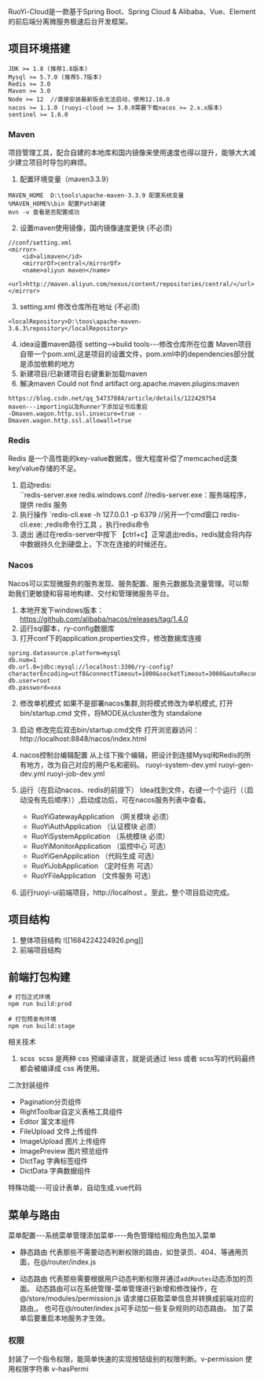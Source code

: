 RuoYi-Cloud是一款基于Spring Boot、Spring Cloud & Alibaba、Vue、Element的前后端分离微服务极速后台开发框架。
##  项目环境搭建

```
JDK >= 1.8 (推荐1.8版本)
Mysql >= 5.7.0 (推荐5.7版本)
Redis >= 3.0
Maven >= 3.0
Node >= 12  //直接安装最新版会无法启动，使用12.16.0
nacos >= 1.1.0 (ruoyi-cloud >= 3.0.0需要下载nacos >= 2.x.x版本)
sentinel >= 1.6.0
```

### Maven 
项目管理工具，配合自建的本地库和国内镜像来使用速度也得以提升，能够大大减少建立项目时导包的麻烦。

1. 配置环境变量（maven3.3.9）
```
MAVEN_HOME  D:\tools\apache-maven-3.3.9 配置系统变量
%MAVEN_HOME%\bin 配置Path新建 
mvn -v 查看是否配置成功
```

2. 设置maven使用镜像，国内镜像速度更快 (不必须)
```
//conf/setting.xml
<mirror>
    <id>alimaven</id>
    <mirrorOf>central</mirrorOf>
    <name>aliyun maven</name>
    <url>http://maven.aliyun.com/nexus/content/repositories/central/</url>
</mirror>
```

3. setting.xml 修改仓库所在地址 (不必须)
```text
<localRepository>D:\toos\apache-maven-3.6.3\repository</localRepository>
```

4. idea设置maven路径 setting-->bulid tools---修改仓库所在位置
	Maven项目自带一个pom.xml,这是项目的设置文件，pom.xml中的dependencies部分就是添加依赖的地方
5. 新建项目/已新建项目右键重新加载maven
6. 解决maven Could not find artifact org.apache.maven.plugins:maven
```
https://blog.csdn.net/qq_54737884/article/details/122429754
maven---importing以及Runner下添加证书后重启
-Dmaven.wagon.http.ssl.insecure=true -Dmaven.wagon.http.ssl.allowall=true
```

### Redis
Redis 是一个高性能的key-value数据库，很大程度补偿了memcached这类key/value存储的不足。
1. 启动redis:   
	``redis-server.exe redis.windows.conf   //redis-server.exe：服务端程序，提供 redis 服务
2. 执行操作
	`redis-cli.exe -h 127.0.0.1 -p 6379 //另开一个cmd窗口
	redis-cli.exe: ,redis命令行工具 ，执行redis命令
3. 退出
	通过在redis-server中按下 【ctrl+c】正常退出redis，redis就会将内存中数据持久化到硬盘上，下次在连接的时候还在。

### Nacos
Nacos可以实现微服务的服务发现、服务配置、服务元数据及流量管理。可以帮助我们更敏捷和容易地构建、交付和管理微服务平台。
1. 本地开发下windows版本：https://github.com/alibaba/nacos/releases/tag/1.4.0
2. 运行sql脚本，ry-config数据库
3. 打开conf下的application.properties文件，修改数据库连接
```
spring.datasource.platform=mysql
db.num=1
db.url.0=jdbc:mysql://localhost:3306/ry-config?characterEncoding=utf8&connectTimeout=1000&socketTimeout=3000&autoReconnect=true&useUnicode=true&useSSL=false&serverTimezone=UTC
db.user=root
db.password=xxx
```
2. 修改单机模式
	如果不是部署nacos集群,则将模式修改为单机模式, 打开bin/startup.cmd 文件，将MODE从cluster改为 standalone
3. 启动
	修改完后双击bin/startup.cmd文件
	打开浏览器访问：http://localhost:8848/nacos/index.html

4. nacos控制台编辑配置
	从上往下挨个编辑，把设计到连接Mysql和Redis的所有地方，改为自己对应的用户名和密码。
	ruoyi-system-dev.yml
	ruoyi-gen-dev.yml
	ruoyi-job-dev.yml


6. 运行（在启动nacos、redis的前提下）
	Idea找到文件，右键一个个运行（（启动没有先后顺序））,启动成功后，可在nacos服务列表中查看。
	-   RuoYiGatewayApplication （网关模块 必须）
	-   RuoYiAuthApplication （认证模块 必须）
	-   RuoYiSystemApplication （系统模块 必须）
	-   RuoYiMonitorApplication （监控中心 可选）
	-   RuoYiGenApplication （代码生成 可选）
	-   RuoYiJobApplication （定时任务 可选）
	-   RuoYFileApplication （文件服务 可选）
7. 运行ruoyi-ui前端项目，http://localhost 。至此，整个项目启动完成。

## 项目结构
1. 整体项目结构
![[1684224224926.png]]
2. 前端项目结构

## 前端打包构建
```
# 打包正式环境
npm run build:prod

# 打包预发布环境
npm run build:stage
```
相关技术
1.  scss ​
	scss​​​ 是两种 ​​css​​​ 预编译语言，就是说通过 ​​less​​​ 或者 ​​scss​​​ 写的代码最终都会被编译成 ​​css​​​ 再使用。


二次封装组件
- Pagination分页组件
- RightToolbar自定义表格工具组件
- Editor 富文本组件
- FileUpload 文件上传组件
- ImageUpload 图片上传组件
- ImagePreview 图片预览组件
- DictTag 字典标签组件
- DictData 字典数据组件



特殊功能---可设计表单，自动生成.vue代码

## 菜单与路由
菜单配置---系统菜单管理添加菜单----角色管理给相应角色加入菜单

- 静态路由
	代表那些不需要动态判断权限的路由，如登录页、404、等通用页面，在@/router/index.js

- 动态路由
	代表那些需要根据用户动态判断权限并通过`addRoutes`动态添加的页面。
	动态路由可以在系统管理-菜单管理进行新增和修改操作，在@/store/modules/permission.js 请求接口获取菜单信息并转换成前端对应的路由,。
	也可在@/router/index.js可手动加一些复杂规则的动态路由。
	加了菜单后要重启本地服务才生效。

### 权限
封装了一个指令权限，能简单快速的实现按钮级别的权限判断。v-permission
使用权限字符串 v-hasPermi